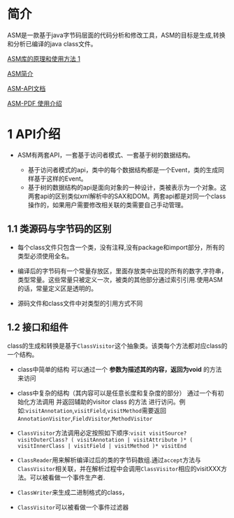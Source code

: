 # 简介
ASM是一款基于java字节码层面的代码分析和修改工具，ASM的目标是生成,转换和分析已编译的java class文件。

[ASM库的原理和使用方法 1](http://www.apmbe.com/java-asm%E5%BA%93%E7%9A%84%E5%8E%9F%E7%90%86%E4%B8%8E%E4%BD%BF%E7%94%A8%E6%96%B9%E6%B3%95%EF%BC%88%E4%B8%80%EF%BC%89/)

[ASM简介](http://www.jianshu.com/p/85502e42bbb6)

[ASM-API文档](http://asm.ow2.org/asm50/javadoc/user/index.html)

[ASM-PDF 使用介绍](http://download.forge.objectweb.org/asm/asm4-guide.pdf)

# 1 API介绍

- ASM有两套API，一套基于访问者模式、一套基于树的数据结构。
	
	- 基于访问者模式的api，类中的每个数据结构都是一个Event，类的生成同样基于这样的Event。
	- 基于树的数据结构的api是面向对象的一种设计，类被表示为一个对象。这两套api的区别类似xml解析中的SAX和DOM。两套api都是对同一个class操作的，如果用户需要修改相关联的类需要自己手动管理。

## 1.1 类源码与字节码的区别
- 每个class文件只包含一个类，没有注释,没有package和import部分，所有的类型必须使用全名。

- 编译后的字节码有一个常量存放区，里面存放类中出现的所有的数字,字符串，类型常量。这些常量只被定义一次，被类的其他部分通过索引引用.使用ASM的话，常量定义区是透明的。

- 源码文件和class文件中对类型的引用方式不同

## 1.2 接口和组件
class的生成和转换是基于`ClassVisitor`这个抽象类。该类每个方法都对应class的一个结构。

- class中简单的结构 可以通过一个 **参数为描述其的内容，返回为void** 的方法来访问

- class中复杂的结构（其内容可以是任意长度和复杂度的部分） 通过一个有初始化方法调用  并返回辅助的visitor class 的方法 进行访问。例如:`visitAnnotation`,`visitField`,`visitMethod`需要返回`AnnotationVisitor`,`FieldVisitor`,`MethodVisitor`

- `ClassVisitor`方法调用必定按照如下顺序:`visit visitSource? visitOuterClass? ( visitAnnotation | visitAttribute )*
( visitInnerClass | visitField | visitMethod )*
visitEnd`

- `ClassReader`用来解析编译过后的类的字节码数组.通过`accept`方法与`ClassVisitor`相关联，并在解析过程中会调用`ClassVisitor`相应的visitXXX方法。可以被看做一个事件生产者.

- `ClassWriter`来生成二进制格式的class，

- `ClassVisitor`可以被看做一个事件过滤器